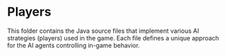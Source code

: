 # Players

This folder contains the Java source files that implement various AI strategies (players) used in the game. Each file defines a unique approach for the AI agents controlling in-game behavior.
